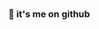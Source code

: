 ### 👋 it's me on github

<!--
- 🔭 I’m currently working on ...
- 🌱 I’m currently learning ...
- 👯 I’m looking to collaborate on ...
- 🤔 I’m looking for help with ...
- 💬 Ask me about ...
- 📫 How to reach me: Reach out on [Twitter](https://twitter.com/amyrlam) or hello at amyrlam dot com 
- 😄 Pronouns: she/her
- ⚡ Fun fact: ...
-->

